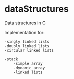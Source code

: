 # dataStructures
Data structures in C 

Implementation for:

	-singly linked lists
	-doubly linked lists
	-circular linked lists
 
 	-stack
		-simple array
		-dynamic array
		-linked lists
